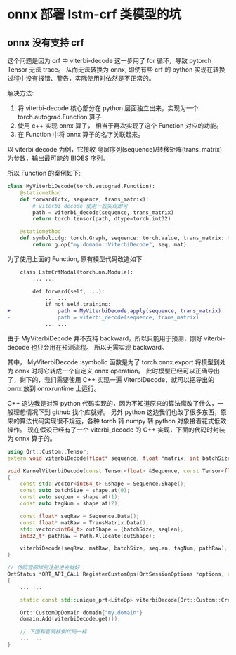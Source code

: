 # onnx 部署 lstm-crf 类模型的坑

## onnx 没有支持 crf

这个问题是因为 crf 中 viterbi-decode 这一步用了 for 循环，导致 pytorch Tensor 无法 trace。
从而无法转换为 onnx, 即使有些 crf 的 python 实现在转换过程中没有报错、警告，实际使用时依然是不正常的。

解决方法:

1. 将 viterbi-decode 核心部分在 python 层面独立出来，实现为一个 torch.autograd.Function 算子
2. 使用 c++ 实现 onnx 算子， 相当于再次实现了这个 Function 对应的功能。
3. 在 Function 中将 onnx 算子的名字关联起来。

以 viterbi decode 为例，它接收 隐层序列(sequence)/转移矩阵(trans_matrix) 为参数，输出最可能的 BIOES 序列。

所以 Function 的案例如下:

```python
class MyViterbiDecode(torch.autograd.Function):
    @staticmethod
    def forward(ctx, sequence, trans_matrix):
        # viterbi_decode 使用一般实现即可
        path = viterbi_decode(sequence, trans_matrix)
        return torch.tensor(path, dtype=torch.int32)

    @staticmethod
    def symbolic(g: torch.Graph, sequence: torch.Value, trans_matrix: torch.Value):
        return g.op("my.domain::ViterbiDecode", seq, mat)
```

为了使用上面的 Function, 原有模型代码改造如下

```diff
    class LstmCrfModal(torch.nn.Module):
        ... ...

        def forward(self, ...):
            ... ...
            if not self.training:
+               path = MyViterbiDecode.apply(sequence, trans_matrix)
-               path = viterbi_decode(sequence, trans_matrix)
            ... ...
```

由于 MyViterbiDecode 并不支持 backward，所以只能用于预测，刚好 viterbi-decode 也只会用在预测流程。
所以无需实现 backward。

其中， MyViterbiDecode::symbolic 函数是为了 torch.onnx.export 将模型到处为 onnx 时将它转成一个自定义 onnx operation。
此时模型已经可以正确导出了，剩下的，我们需要使用 C++ 实现一遍 ViterbiDecode，就可以把导出的 onnx 放到 onnxruntime 上运行。

C++ 这边我是对照 python 代码实现的，因为不知道原来的算法魔改了什么，一般理想情况下到 github 找个库就好。
另外 python 这边我们也改了很多东西，原来的算法代码实现很不规范，各种 torch 转 numpy 转 python 对象接着花式低效操作。
现在假设已经有了一个 viterbi_decode 的 C++ 实现，下面的代码时封装为 onnx 算子的。

```cpp
using Ort::Custom::Tensor;
extern void viterbiDecode(float* sequence, float *matrix, int batchSize, int seqLen, int tagNum, int32_t* path /*out*/);

void KernelViterbiDecode(const Tensor<float> &Sequence, const Tensor<float> &TransMatrix, Tensor<int32_t> &Path)
{
    const std::vector<int64_t> &shape = Sequence.Shape();
    const auto batchSize = shape.at(0);
    const auto seqLen = shape.at(1);
    const auto tagNum = shape.at(2);

    const float* seqRaw = Sequence.Data();
    const float* matRaw = TransMatrix.Data();
    std::vector<int64_t> outShape = {batchSize, seqLen};
    int32_t* pathRaw = Path.Allocate(outShape);

    viterbiDecode(seqRaw, matRaw, batchSize, seqLen, tagNum, pathRaw);
}

// 仿照官网样例注册进去就好
OrtStatus *ORT_API_CALL RegisterCustomOps(OrtSessionOptions *options, const OrtApiBase *api)
{
    ... ...

    static const std::unique_prt<LiteOp> viterbiDecode{Ort::Custom::CreateLiteCustomOp("ViterbiDecode", "CPUExecutionProvider", KernelViterbiDecode)};

    Ort::CustomOpDomain domain{"my.domain"}
    domain.Add(viterbiDecode.get());

    // 下面和官网样例代码一样
    ... ...
}
```
